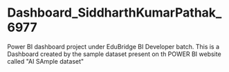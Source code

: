 # Dashboard_SiddharthKumarPathak_6977
Power BI dashboard project under EduBridge BI Developer batch.
This is a Dashboard created by the sample dataset present on th POWER BI website called "AI SAmple dataset"
